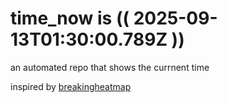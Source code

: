 # time_now is (( 2025-09-13T01:30:00.789Z ))

an automated repo that shows the currnent time

inspired by [breakingheatmap](https://github.com/breakingheatmap/breakingheatmap)